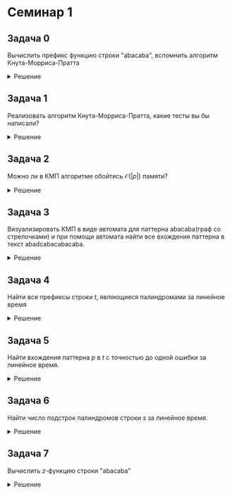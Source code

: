 # Семинар 1
## Задача 0
Вычислить префикс функцию строки "abacaba", вспомнить алгоритм Кнута-Морриса-Пратта

<details>
<summary>Решение</summary>
Префикс функция: 0 0 1 0 1 2 3

Пусть хотим найти все вхождения $p$ в $t$, тогда:
* склеим x=$p$ # $t$, # - символ которого нет в $p$ и $t$.
* вычислим $\phi(x)
* Ищем позиции, где $\phi_i = |p|$
* Время работы алгоритма $\mathcal{O}(|p|+|t|)$
* В варианте, когда просто склеиваем строки потребление памяти также $\mathcal{O}(|p|+|t|)$.
</details>

## Задача 1
Реализовать алгоритм Кнута-Морриса-Пратта, какие тесты вы бы написали?

<details>
<summary>Решение</summary>
    
```
#include <iostream>
#include <vector>
#include <cassert>

std::vector<size_t> CalculatePreffixFunction(const std::string& text) {
    size_t n = text.length(); 
    std::vector<size_t> preffix_function(n, 0); 

    size_t len = 0;
    size_t i = 1;

    while (i < n) {
        if (text[i] == text[len]) {
            len++;
            preffix_function[i] = len;
            i++;
        } else if (len != 0) {
            len = preffix_function[len - 1];
        } else {
            preffix_function[i] = 0;
            i++;
        }
    }

    return preffix_function;
}

std::vector<size_t> FindAllOccurences(const std::string& pattern, const std::string& text) {
    std::string combined = pattern + "#" + text;
    std::vector<size_t> pi = CalculatePreffixFunction(combined);
    std::vector<size_t> result;
    
    size_t m = pattern.size();
    for (size_t i = m + 1; i < combined.size(); ++i) {
        if (pi[i] == m) {
            result.push_back(i - 2 * m);
        }
    }
    return result;
}

int main()
{
    { 
        std::vector<size_t> expected = {0, 0, 1, 0, 1, 2, 3};
        assert(CalculatePreffixFunction("abacaba") == expected);
    }

    {
        std::vector<size_t> expected = {};
        assert(CalculatePreffixFunction("") == expected);
    }

    {
        std::vector<size_t> expected = {0,1,2,3,4};
        assert(CalculatePreffixFunction("aaaaa") == expected);
    }
    return 0;
}
```
</details>

## Задача 2
Можно ли в КМП алгоритме обойтись $\mathcal{O}(|p|)$ памяти?

<details>
<summary>Решение</summary>
Да, можно, значение префикс функции в алгоритме КМП никогда не превышает $|p|$ в силу наличия символа #.
</details>

## Задача 3
Визуализировать КМП в виде автомата для паттерна abacaba(граф со стрелочками) и при помощи автомата найти все вхождения паттерна в текст abadcabacabacaba.

<details>
<summary>Решение</summary>

- Пусть **w = b₁...bₘ** -- искомая строка
- **Q = {0, 1, ..., m}** -- множество состояний
- **q₀ = 0** -- начальное состояние (автомат не прочел никакого символа)
- Один переход должен описывать одну итерацию алгоритма КМП

**Начальный переход:**
δ(0, a) = 
- 0, если a ≠ b₁
- 1, если a = b₁

**Далее:**
δ(j, a) = 
- δ(π(j), a), если a ≠ bⱼ₊₁
- j + 1, если a = bⱼ₊₁

Вершина $m$ -- терминальная.
Полученный автомат будет принимать все строки вида $*w$, что нам и нужно для поиска вхождений.

Также заметим, что каждый раз мы идем в максимальный <<суффикс текущего состояния>>, который можно прочесть в автомате.


**Для любознательных, формально что такое ДКА:**
Детерминированный конечный автомат $\mathcal{A}=(\Sigma, Q, q_0, \delta, F)$, где:
* $\Sigma$ - алфавит, конечное множество
* $Q$ - конечное множество состояний
* $q_0$ - начальное состояние
* $\delta: Q \times \Sigma \to Q$ - функция переходов (пример: $q \in Q, a \in \Sigma $ -- следующее состояние $\delta(q, a)$)
* $F \subseteq Q$ - множество принимаемых значений.

Для всякой входной строки $w = a_1, \ldots, a_l$, где $l \geq 0$ и $a_1,\ldots,al \in \Sigma$, вычисление -- по- следовательность состояний $p_0, p_1, \ldots, p_l$, где $p_0 = q_0$, и всякое следующее состояние $p_i$, где $i \in \{1, \ldots , l\}$, однозначно определено как $p_i = \delta(p_{i−1}, a_i)$.
    
Строка принимается, если последнее состояние принадлежит множеству F, иначе отвергается.
</details>

## Задача 4
Найти все префиксы строки $t$, являющиеся палиндромами за линейное время

<details>
<summary>Решение</summary>
Запишем $t$#$t^R$, вычислим преффикс-функцию
Далее нужно посмотреть, какие преффиксы конструкции $t$#$t^R$ равны каким суффиксам.
</details>

## Задача 5
Найти вхождения паттерна $p$ в $t$ с точностью до одной ошибки за линейное время.

<details>
<summary>Решение</summary>

- Рассмотрите p#t и $p^R$ # $t^R$
- Не более чем одна ошибка в позиции i значит что мы должны найти префикс старующий в i и суффикс, оканчивающийся в $i+|p|-1$, и размер общего совпадения с $p$ хотя бы $|p|-1$.
- Также задачу можно решать бин поиском+хешами
</details>

## Задача 6
Найти число подстрок палиндромов строки $s$ за линейное время.

<details>
<summary>Решение</summary>

- Решим для палиндромов нечетной длины, вычислим массив cnt, где cnt[i] - число палиндромов с центром в $i$.
- Решаем алгоритмом, похожим на алгоритм поиска $z$-функции.
- Поддерживаем $l$, $r - самый правый и большой палиндром

При вычислении cnt[i], есть два кейса:
- Если $i \in [l, r]$ - инициализируем cnt[i] = min(cnt[l + r - i], r - i) и досчитываем ответ наивно, при необходимости обновим $l$,$r$
- Иначе считаем ответ наивно, при необходимости обновим $l$, $r$

Алгоритм работает за линейное время, так как каждый шаг наивного цикла гарантированно сдвигает $r$ хотя бы на $1$ вправо

Для палиндромов четных размеров, рассуждения аналогичны.

*Алгоритм называется алгоритмом Манакера*
</details>

## Задача 7
Вычислить $z$-функцию строки "abacaba"

<details>
<summary>Решение</summary>
Z-функция: 0 0 1 0 3 0 1

Можно использовать аналогично преффикс-функции для поиска паттернов в строке.
</details>
